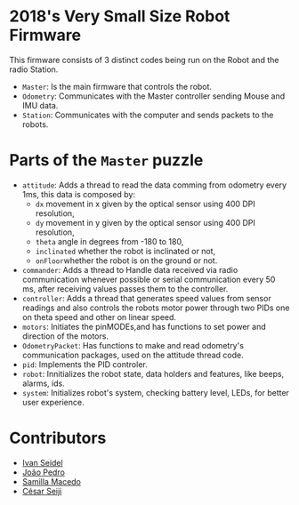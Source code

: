 # 2018's Very Small Size Robot Firmware
This firmware consists of 3 distinct codes being run on the Robot and the radio
Station.

* `Master`: Is the main firmware that controls the robot.
* `Odometry`: Communicates with the Master controller sending Mouse and IMU data.
* `Station`: Communicates with the computer and sends packets to the robots.


# Parts of the `Master` puzzle

* `attitude`: Adds a thread to read the data comming from odometry every 1ms, this data is composed by:
  - `dx` movement in x given by the optical sensor using 400 DPI resolution,
  - `dy` movement in y given by the optical sensor using 400 DPI resolution,
  - `theta` angle in degrees from -180 to 180,
  - `inclinated` whether the robot is inclinated or not,
  - `onFloor`whether the robot is on the ground or not.
* `commander`: Adds a thread to Handle data received via radio communication whenever possible or serial communication every 50 ms, after receiving values passes them to the controller. 
* `controller`: Adds a thread that generates speed values from sensor readings and also controls the robots motor power through two PIDs one on theta speed and other on linear speed.
* `motors`: Initiates the pinMODEs,and has functions to set power and direction of the motors.
* `OdometryPacket`: Has functions to make and read odometry's communication packages, used on the attitude thread code.
* `pid`: Implements the PID controler.
* `robot`: Innitializes the robot state, data holders and features, like beeps, alarms, ids.
* `system`: Initializes robot's system, checking battery level, LEDs, for better user experience.

# Contributors

* [Ivan Seidel](http://github.com/ivanseidel)
* [João Pedro](http://github.com/joaopedrovbs)
* [Samilla Macedo](http://github.com/samillamacedo)
* [César Seiji](http://github.com/CSeijiM)
